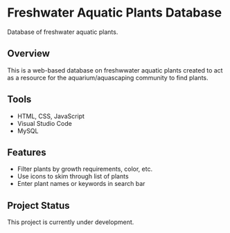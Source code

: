 # Freshwater Aquatic Plants Database

Database of freshwater aquatic plants.

## Overview

This is a web-based database on freshwwater aquatic plants created to act as a resource for the aquarium/aquascaping community to find plants.

## Tools

- HTML, CSS, JavaScript
- Visual Studio Code
- MySQL

## Features

- Filter plants by growth requirements, color, etc.
- Use icons to skim through list of plants
- Enter plant names or keywords in search bar

## Project Status

This project is currently under development.
